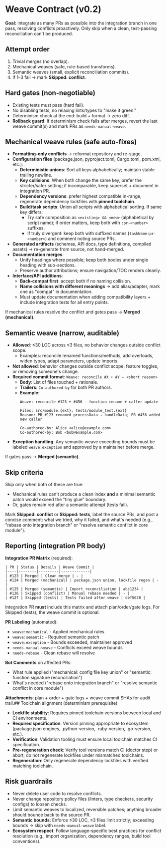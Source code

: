 # Weave Contract (v0.2)

**Goal:** integrate as many PRs as possible into the integration branch in one pass, resolving conflicts proactively. Only skip when a clean, test-passing reconciliation can't be produced.

## Attempt order

1. Trivial merges (no overlap).
2. Mechanical weaves (safe, rule-based transforms).
3. Semantic weaves (small, explicit reconciliation commits).
4. If 1–3 fail → mark **Skipped: conflict**.

## Hard gates (non-negotiable)

* Existing tests must pass (hard fail).
* No disabling tests, no relaxing lints/types to "make it green."
* Determinism check at the end: build + format → zero diff.
* **Rollback guard**: If determinism check fails after merges, revert the last weave commit(s) and mark PRs as `needs-manual-weave`.

## Mechanical weave rules (safe auto-fixes)

* **Formatting-only conflicts** → reformat repository and re-stage.
* **Configuration files** (package.json, pyproject.toml, Cargo.toml, pom.xml, etc.):
  * **Deterministic unions**: Sort all keys alphabetically; maintain stable trailing newline.
  * **Key collisions**: When both change the same key, prefer the stricter/safer setting; if incomparable, keep superset + document in integration PR.
  * **Dependency versions**: prefer highest compatible in-range; regenerate dependency lockfiles with **pinned toolchain**.
  * **Build/task scripts**: Union all scripts with alphabetical sorting. If same key differs:
    * Try safe composition as `<existing> && <new>` (alphabetical by script name); if order matters, keep both with `:pr-<number>` suffixes.
    * If truly divergent: keep both with suffixed names (`taskName:pr-<number>`) and comment noting source PRs.
* **Generated artifacts** (schemas, API docs, type definitions, compiled assets) → re-generate from source, not hand-merged.
* **Documentation merges**:
  * Unify headings where possible; keep both bodies under single heading with sub-sections.
  * Preserve author attributions; ensure navigation/TOC renders cleanly.
* **Interface/API additions**:
  * **Back-compat first**: accept both if no naming collision.
  * **Name collisions with different meanings** → add alias/adapter, mark one as "compat" in documentation.
  * Must update documentation when adding compatibility layers + include integration tests for all entry points.

If mechanical rules resolve the conflict and gates pass → **Merged (mechanical)**.

## Semantic weave (narrow, auditable)

* **Allowed**: ≤30 LOC across ≤3 files, no behavior changes outside conflict scope.
  * Examples: reconcile renamed functions/methods, add overloads, widen types, adapt parameters, update imports.
* **Not allowed**: behavior changes outside conflict scope, feature toggles, or removing someone's change.
* **Required commit format**: `Weave: reconcile #X + #Y — <short reason>`
  * **Body**: List of files touched + rationale.
  * **Trailers**: `Co-authored-by` for both PR authors.
  * **Example**:
    ```
    Weave: reconcile #123 + #456 — function rename + caller update

    Files: src/module.{ext}, tests/module_test.{ext}
    Reason: PR #123 renamed processData → handleData; PR #456 added new caller

    Co-authored-by: Alice <alice@example.com>
    Co-authored-by: Bob <bob@example.com>
    ```
* **Exception handling**: Any semantic weave exceeding bounds must be labeled `weave:exception` and approved by a maintainer before merge.

If gates pass → **Merged (semantic)**.

## Skip criteria

Skip only when both of these are true:

* Mechanical rules can't produce a clean index **and** a minimal semantic patch would exceed the "tiny glue" boundary.
* Or, gates remain red after a semantic attempt (tests fail).

Mark **Skipped: conflict** or **Skipped: tests**, label the source PRs, and post a concise comment: what we tried, why it failed, and what's needed (e.g., "rebase onto integration branch" or "resolve semantic conflict in core module").

## Reporting (integration PR body)

**Integration PR Matrix** (required):
```
| PR | Status | Details | Weave Commit |
|----|--------|---------|-------------|
| #123 | Merged | Clean merge | - |
| #124 | Merged (mechanical) | package.json union, lockfile regen | - |
| #125 | Merged (semantic) | Import reconciliation | abc1234 |
| #126 | Skipped (conflict) | Manual rebase needed | - |
| #127 | Skipped (tests) | Tests failed after weave | def5678 |
```

Integration PR **must** include this matrix and attach plan/order/gate logs. For Skipped (tests), the weave commit is optional.

**PR Labeling** (automated):
* `weave:mechanical` - Applied mechanical rules
* `weave:semantic` - Required semantic patch  
* `weave:exception` - Bounds exceeded, maintainer approved
* `needs-manual-weave` - Conflicts exceed weave bounds
* `needs-rebase` - Clean rebase will resolve

**Bot Comments** on affected PRs:
* What rule applied ("mechanical: config file key union" or "semantic: function signature reconciliation")
* What's needed ("rebase onto integration branch" or "resolve semantic conflict in core module")

**Attachments**: plan + order + gate logs + weave commit SHAs for audit trail.## Toolchain alignment (determinism prerequisite)

* **Lockfile stability**: Requires pinned toolchain versions between local and CI environments.
* **Required specification**: Version pinning appropriate to ecosystem (package.json engines, .python-version, .ruby-version, .go-version, etc.).
* **Verification**: Validation tooling must ensure local toolchain matches CI specification.
* **Pre-regeneration check**: Verify tool versions match CI (doctor step) or abort; do not regenerate lockfiles under mismatched toolchains.
* **Regeneration**: Only regenerate dependency lockfiles with verified matching toolchain.

## Risk guardrails

* Never delete user code to resolve conflicts.
* Never change repository policy files (linters, type checkers, security configs) to loosen checks.
* Limit semantic weaves to localized, reversible patches; anything broader should bounce back to the source PR.
* **Semantic bounds**: Enforce ≤30 LOC, ≤3 files limit strictly; exceeding bounds → skip with `needs-manual-weave` label.
* **Ecosystem respect**: Follow language-specific best practices for conflict resolution (e.g., import organization, dependency ranges, build tool conventions).
